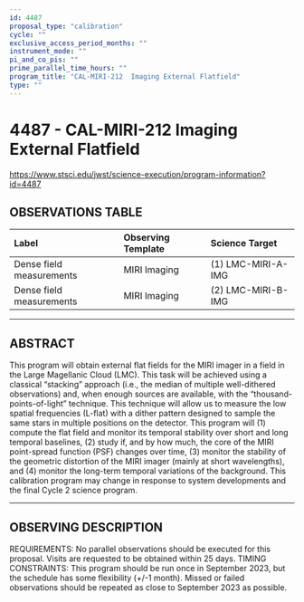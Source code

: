 ```yaml
---
id: 4487
proposal_type: "calibration"
cycle: ""
exclusive_access_period_months: ""
instrument_mode: ""
pi_and_co_pis: ""
prime_parallel_time_hours: ""
program_title: "CAL-MIRI-212  Imaging External Flatfield"
type: ""
---
```

# 4487 - CAL-MIRI-212  Imaging External Flatfield
https://www.stsci.edu/jwst/science-execution/program-information?id=4487
## OBSERVATIONS TABLE
| Label                      | Observing Template | Science Target        |
| :------------------------- | :----------------- | :-------------------- |
| Dense field measurements   | MIRI Imaging       | (1) LMC-MIRI-A-IMG    |
| Dense field measurements   | MIRI Imaging       | (2) LMC-MIRI-B-IMG    |

---

## ABSTRACT

This program will obtain external flat fields for the MIRI imager in a field in the Large Magellanic Cloud (LMC). This task will be achieved using a classical “stacking” approach (i.e., the median of multiple well-dithered observations) and, when enough sources are available, with the “thousand-points-of-light” technique. This technique will allow us to measure the low spatial frequencies (L-flat) with a dither pattern designed to sample the same stars in multiple positions on the detector. This program will (1) compute the flat field and monitor its temporal stability over short and long temporal baselines, (2) study if, and by how much, the core of the MIRI point-spread function (PSF) changes over time, (3) monitor the stability of the geometric distortion of the MIRI imager (mainly at short wavelengths), and (4) monitor the long-term temporal variations of the background. This calibration program may change in response to system developments and the final Cycle 2 science program.

---

## OBSERVING DESCRIPTION

REQUIREMENTS: No parallel observations should be executed for this proposal. Visits are requested to be obtained within 25 days.
TIMING CONSTRAINTS: This program should be run once in September 2023, but the schedule has some flexibility (+/-1 month). Missed or failed observations should be repeated as close to September 2023 as possible.